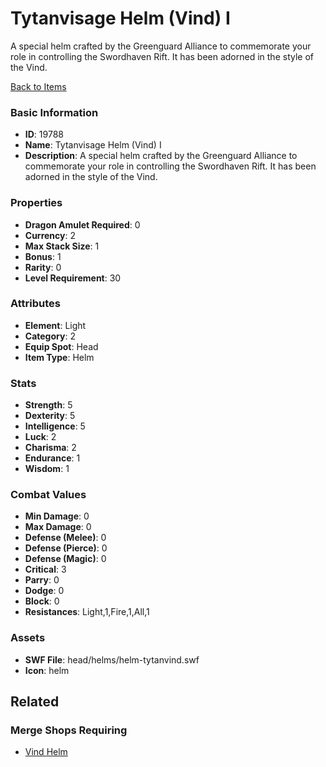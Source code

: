 # Tytanvisage Helm (Vind) I

A special helm crafted by the Greenguard Alliance to commemorate your role in controlling the Swordhaven Rift. It has been adorned in the style of the Vind.

[Back to Items](../items.md)

### Basic Information

- **ID**: 19788
- **Name**: Tytanvisage Helm (Vind) I
- **Description**: A special helm crafted by the Greenguard Alliance to commemorate your role in controlling the Swordhaven Rift. It has been adorned in the style of the Vind.

### Properties

- **Dragon Amulet Required**: 0
- **Currency**: 2
- **Max Stack Size**: 1
- **Bonus**: 1
- **Rarity**: 0
- **Level Requirement**: 30

### Attributes

- **Element**: Light
- **Category**: 2
- **Equip Spot**: Head
- **Item Type**: Helm

### Stats

- **Strength**: 5
- **Dexterity**: 5
- **Intelligence**: 5
- **Luck**: 2
- **Charisma**: 2
- **Endurance**: 1
- **Wisdom**: 1

### Combat Values

- **Min Damage**: 0
- **Max Damage**: 0
- **Defense (Melee)**: 0
- **Defense (Pierce)**: 0
- **Defense (Magic)**: 0
- **Critical**: 3
- **Parry**: 0
- **Dodge**: 0
- **Block**: 0
- **Resistances**: Light,1,Fire,1,All,1

### Assets

- **SWF File**: head/helms/helm-tytanvind.swf
- **Icon**: helm

## Related

### Merge Shops Requiring

- [Vind Helm](../merge-shops/324-vind-helm.md)

